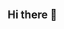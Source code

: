 ## Hi there 👋

<!--
**renaudin-clement/renaudin-clement** is a ✨ _special_ ✨ repository because its `README.md` (this file) appears on your GitHub profile.
## A propos de moi


Salut, Je suis renaudin clément.  
etudiant en informatique a l'IUT d'Orléans's en France.  
Independent game developer.  

Je travaille regulierement sur different projet   
En ce moment je travails sur un petit jeu via pygame  

Comment me contacter :  
✉️ pro.renaudin.clement@gmail.com

</div>


###  présent les langage de programtion que je maitrise ! 

## Langues:
  - python
  - java
  - sql
  - marriadb
  - orcale
  - css\html
  - bash
  - makdown
  - github





## 🌐 Socials:
<a href="https://www.linkedin.com/in/renaudin-clement/"><img src="https://img.shields.io/badge/linkedin--lightgrey?style=social&logo=linkedin" alt="likedin" /></a>  


